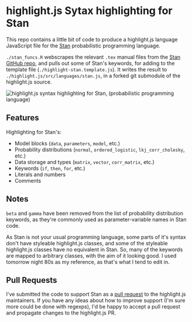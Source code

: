 # highlight.js Sytax highlighting for Stan

This repo contains a little bit of code to produce a highlight.js language JavaScript file for the [Stan](http://mc-stan.org) probabilistic programming language.

`./stan_funcs.R` webscrapes the relevant `.tex` manual files from the [Stan GitHub repo](https://github.com/stan-dev/stan), and pulls out some of Stan's keywords, for adding to the template file (`./highlight-stan.template.js`). It writes the result to `./highlight.js/src/languages/stan.js`, in a forked git submodule of the highlight.js source.


![highlight.js syntax highlighting for Stan, (probabilistic programming language)](https://s3-us-west-2.amazonaws.com/brendan-misc/screenshot.png)

## Features
Highlighting for Stan's:

* Model blocks (`data`, `parameters`, `model`, etc.)
* Probability distributions (`normal`, `ordered_logistic`, `lkj_corr_cholesky`, etc.)
* Data storage and types (`matrix`, `vector`, `corr_matrix`, etc.)
* Keywords (`if`, `then`, `for`, etc.)
* Literals and numbers
* Comments

## Notes
`beta` and `gamma` have been removed from the list of probability distribution keywords, as they're commonly used as parameter-variable names in Stan code.

As Stan is not your usual programming language, some parts of it's syntax don't have styleable highlight.js classes, and some of the styleable highlight.js classes have no equivalent in Stan. So, many of the keywords are mapped to arbitrary classes, with the aim of it looking good. I used tomorrow night 80s as my reference, as that's what I tend to edit in.

## Pull Requests
I've submitted the code to support Stan as a [pull request](https://github.com/isagalaev/highlight.js/pull/1019) to the highlight.js maintainers. If you have any ideas about how to improve support (I'm sure more could be done with regexps), I'd be happy to accept a pull request and propagate changes to the highlight.js PR.

